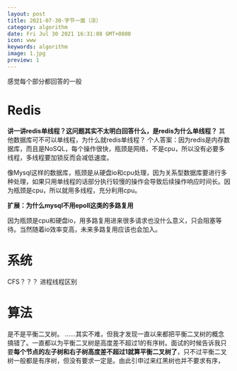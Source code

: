 ```yaml
---
layout: post
title: 2021-07-30-字节一面（凉） 
category: algorithm
date: Fri Jul 30 2021 16:31:08 GMT+0800
icon: www
keywords: algorithm
image: 1.jpg
preview: 1
---
```

感觉每个部分都回答的一般
# Redis
**讲一讲redis单线程？这问题其实不太明白回答什么，是redis为什么单线程？**
其他数据库可不可以单线程，为什么就redis单线程？
个人答案：因为redis是内存数据库，而且是NoSQL，每个操作很快，瓶颈是网络，不是cpu，所以没有必要多线程，多线程要加锁反而会减低速度。

像Mysql这样的数据库，瓶颈是从硬盘io和cpu处理，因为关系型数据库要进行多种处理，如果只用单线程的话部分执行较慢的操作会导致后续操作响应时间长。因为瓶颈是cpu，所以就用多线程，充分利用cpu。

**扩展：为什么mysql不用epoll这类的多路复用**

因为瓶颈是cpu和硬盘io，用多路复用进来很多请求也没什么意义，只会阻塞等待。当然随着io效率变高，未来多路复用应该也会加入。
# 系统
CFS？？？
进程线程区别
# 算法
是不是平衡二叉树。
……其实不难，但我才发现一直以来都把平衡二叉树的概念搞错了。一直都以为平衡二叉树是高度差不超过1的有序树。面试的时候告诉我只要**每个节点的左子树和右子树高度差不超过1就算平衡二叉树了**，只不过平衡二叉树一般都是有序树，但没有要求一定是。由此引申过来红黑树也并不要求有序，

